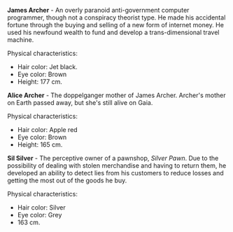 **James Archer** - An overly paranoid anti-government computer programmer, though not a conspiracy theorist type. He made his accidental fortune through the buying and selling of a new form of internet money. He used his newfound wealth to fund and develop a trans-dimensional travel machine.

Physical characteristics:

* Hair color: Jet black.
* Eye color: Brown
* Height: 177 cm.

**Alice Archer**  - The doppelganger mother of James Archer. Archer's mother on Earth passed away, but she's still alive on Gaia.

Physical characteristics:

* Hair color: Apple red
* Eye color: Brown
* Height: 165 cm.

**Sil Silver** - The perceptive owner of a pawnshop, *Silver Pawn*. Due to the possibility of dealing with stolen merchandise and having to return them, he developed an ability to detect lies from his customers to reduce losses and getting the most out of the goods he buy.

Physical characteristics:

* Hair color: Silver
* Eye color: Grey
* 163 cm.
